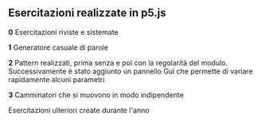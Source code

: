 ## Esercitazioni realizzate in p5.js

**0** Esercitazioni riviste e sistemate

**1** Generatore casuale di parole

**2** Pattern realizzati, prima senza e poi con la regolarità del modulo. Successivamente è stato aggiunto un pannello Gui che permette di variare rapidamente alcuni parametri

**3** Camminatori che si muovono in modo indipendente

Esercitazioni ulteriori create durante l'anno
